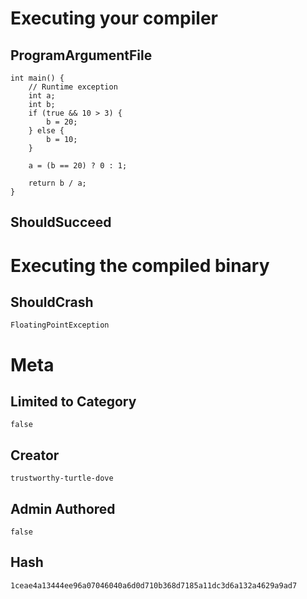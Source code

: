 # Executing your compiler

## ProgramArgumentFile

```
int main() {
    // Runtime exception
    int a;
    int b;
    if (true && 10 > 3) {
        b = 20;
    } else {
        b = 10;
    }

    a = (b == 20) ? 0 : 1;

    return b / a;
}
```

## ShouldSucceed

# Executing the compiled binary

## ShouldCrash

```
FloatingPointException
```

# Meta

## Limited to Category

```
false
```

## Creator

```
trustworthy-turtle-dove
```

## Admin Authored

```
false
```

## Hash

```
1ceae4a13444ee96a07046040a6d0d710b368d7185a11dc3d6a132a4629a9ad7
```
